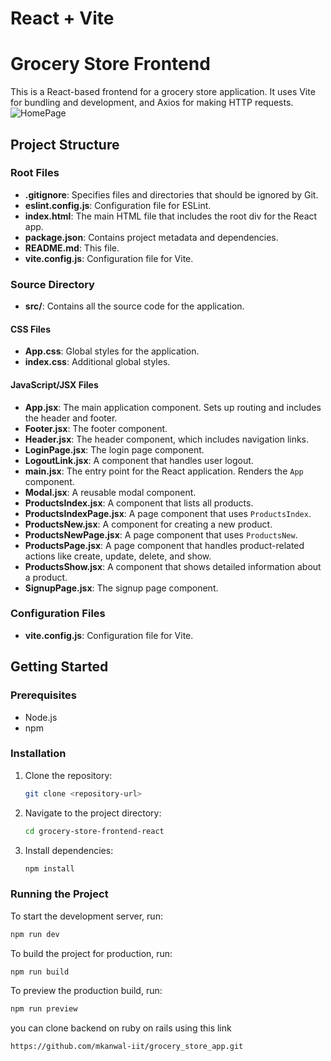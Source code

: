 # React + Vite

# Grocery Store Frontend

This is a React-based frontend for a grocery store application. It uses Vite for bundling and development, and Axios for making HTTP requests.
![HomePage](HomePage/HomePage.png "This is an example image")

## Project Structure

### Root Files

- **.gitignore**: Specifies files and directories that should be ignored by Git.
- **eslint.config.js**: Configuration file for ESLint.
- **index.html**: The main HTML file that includes the root div for the React app.
- **package.json**: Contains project metadata and dependencies.
- **README.md**: This file.
- **vite.config.js**: Configuration file for Vite.

### Source Directory

- **src/**: Contains all the source code for the application.

#### CSS Files

- **App.css**: Global styles for the application.
- **index.css**: Additional global styles.

#### JavaScript/JSX Files

- **App.jsx**: The main application component. Sets up routing and includes the header and footer.
- **Footer.jsx**: The footer component.
- **Header.jsx**: The header component, which includes navigation links.
- **LoginPage.jsx**: The login page component.
- **LogoutLink.jsx**: A component that handles user logout.
- **main.jsx**: The entry point for the React application. Renders the `App` component.
- **Modal.jsx**: A reusable modal component.
- **ProductsIndex.jsx**: A component that lists all products.
- **ProductsIndexPage.jsx**: A page component that uses `ProductsIndex`.
- **ProductsNew.jsx**: A component for creating a new product.
- **ProductsNewPage.jsx**: A page component that uses `ProductsNew`.
- **ProductsPage.jsx**: A page component that handles product-related actions like create, update, delete, and show.
- **ProductsShow.jsx**: A component that shows detailed information about a product.
- **SignupPage.jsx**: The signup page component.

### Configuration Files

- **vite.config.js**: Configuration file for Vite.

## Getting Started

### Prerequisites

- Node.js
- npm

### Installation

1. Clone the repository:

   ```sh
   git clone <repository-url>

   ```

2. Navigate to the project directory:
   ```sh
   cd grocery-store-frontend-react
   ```
3. Install dependencies:
   ```sh
   npm install
   ```

### Running the Project

To start the development server, run:

```sh
npm run dev
```

To build the project for production, run:

```sh
npm run build
```

To preview the production build, run:

```sh
npm run preview
```

you can clone backend on ruby on rails using this link

```sh
https://github.com/mkanwal-iit/grocery_store_app.git
```
